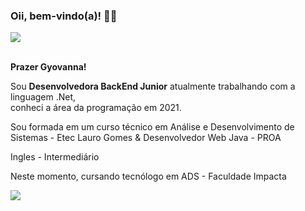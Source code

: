 <h3>Oii, bem-vindo(a)! 👋🏻</h3>
<div>
        <p>
          <img src="https://github-readme-stats.vercel.app/api?username=glsanto-s&show_icons=true&theme=transparent"> <br/><br/>
        </p>
        <strong>Prazer Gyovanna!</strong>
        <p>Sou <strong>Desenvolvedora BackEnd Junior</strong> atualmente trabalhando com a linguagem .Net,
                <br> conheci a área da programação em 2021.</p> 
        <p>Sou formada em um curso técnico em Análise e Desenvolvimento de Sistemas - Etec Lauro Gomes & Desenvolvedor Web Java - PROA</p>
        <p>Ingles - Intermediário</p>
        <p>Neste momento, cursando tecnólogo em ADS - Faculdade Impacta</p>
       <a href="https://www.linkedin.com/in/gyovannalimadossantos/">
                <img src="https://img.shields.io/badge/LinkedIn-0077B5?style=for-the-badge&logo=linkedin&logoColor=white">
        </a>

              
</div>
